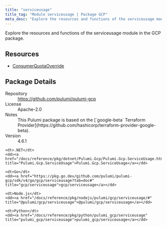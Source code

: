 ```yaml
---
title: "serviceusage"
title_tag: "Module serviceusage | Package GCP"
meta_desc: "Explore the resources and functions of the serviceusage module in the GCP package."
---
```


<!-- WARNING: this file was generated by Pulumi Docs Generator. -->
<!-- Do not edit by hand unless you're certain you know what you are doing! -->

Explore the resources and functions of the serviceusage module in the GCP package.

<h2 id="resources">Resources</h2>
<ul class="api">
    <li><a href="consumerquotaoverride" title="ConsumerQuotaOverride"><span class="symbol resource"></span>ConsumerQuotaOverride</a></li>
</ul>

<h2 id="package-details">Package Details</h2>
<dl class="package-details">
	<dt>Repository</dt>
	<dd><a href="https://github.com/pulumi/pulumi-gcp">https://github.com/pulumi/pulumi-gcp</a></dd>
	<dt>License</dt>
	<dd>Apache-2.0</dd>
	<dt>Notes</dt>
	<dd>This Pulumi package is based on the [`google-beta` Terraform Provider](https://github.com/hashicorp/terraform-provider-google-beta).</dd>
	<dt>Version</dt>
	<dd>4.6.1</dd>
</dl>



<dl class="tabular">

    <dt>.NET</dt>
    <dd><a href="/docs/reference/pkg/dotnet/Pulumi.Gcp/Pulumi.Gcp.ServiceUsage.html" title="Pulumi.Gcp.ServiceUsage">Pulumi.Gcp.ServiceUsage</a></dd>

    <dt>Go</dt>
    <dd><a href="https://pkg.go.dev/github.com/pulumi/pulumi-gcp/sdk/v4/go/gcp/serviceusage?tab=doc#" title="gcp/serviceusage">gcp/serviceusage</a></dd>

    <dt>Node.js</dt>
    <dd><a href="/docs/reference/pkg/nodejs/pulumi/gcp/serviceusage/#" title="@pulumi/gcp/serviceusage">@pulumi/gcp/serviceusage</a></dd>

    <dt>Python</dt>
    <dd><a href="/docs/reference/pkg/python/pulumi_gcp/serviceusage" title="pulumi_gcp/serviceusage">pulumi_gcp/serviceusage</a></dd>

</dl>

